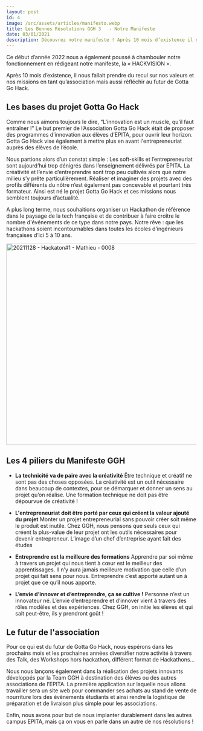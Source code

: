 ```yaml
---
layout: post
id: 4
image: /src/assets/articles/manifesto.webp
title: Les Bonnes Résolutions GGH 3   - Notre Manifeste
date: 03/01/2021
description: Découvrez notre manifeste ! Après 10 mois d’existence il nous fallait prendre du recul sur nos valeurs et nos missions en tant qu’association mais aussi réfléchir au futur de Gotta Go Hack.
---
```


<hback>
<hcontent>
<p>
Ce début d’année 2022 nous a également poussé à chambouler notre fonctionnement en rédigeant notre manifeste, la « HACKVISION ».

Après 10 mois d’existence, il nous fallait prendre du recul sur nos valeurs et nos missions en tant qu’association mais aussi réfléchir au futur de 
Gotta Go Hack.


## Les bases du projet Gotta Go Hack
Comme nous aimons toujours le dire, “L’innovation est un muscle, qu’il faut entraîner !” Le but premier de l’Association Gotta Go Hack était 
de proposer des programmes d’innovation aux élèves d’EPITA, pour ouvrir leur horizon. Gotta Go Hack vise également à mettre plus en avant l'entrepreneuriat 
auprès des élèves de l’école. 

Nous partions alors d’un constat simple : Les soft-skills et l’entrepreneuriat sont aujourd’hui trop dénigrés dans l’enseignement délivrés par EPITA. 
La créativité et l’envie d’entreprendre sont trop peu cultivés alors que notre milieu s’y prête particulièrement. Réaliser et imaginer des projets avec 
des profils différents du nôtre n’est également pas concevable et pourtant très formateur. Ainsi est né le projet Gotta Go Hack et ces missions nous 
semblent toujours d’actualité.

A plus long terme, nous souhaitions organiser un Hackathon de référence dans le paysage de la tech française et de contribuer à faire croître le nombre 
d'événements de ce type dans notre pays. Notre rêve : que les hackathons soient incontournables dans toutes les écoles d’ingénieurs françaises d’ici 5 à 
10 ans.

<a data-flickr-embed="true" href="https://www.flickr.com/photos/club-ephemere/51785842706/in/album-72177720295591573/" title="20211128 - Hackaton#1 - Mathieu - 0008"><img src="https://live.staticflickr.com/65535/51785842706_c63b3a3882_c.jpg" width="800" height="533" alt="20211128 - Hackaton#1 - Mathieu - 0008"></a>

## Les 4 piliers du Manifeste GGH
- **La technicité va de paire avec la créativité**
Être technique et créatif ne sont pas des choses opposées. La créativité est un outil nécessaire dans beaucoup de contextes, pour se démarquer et donner un sens au projet qu’on réalise. Une formation technique ne doit pas être dépourvue de créativité ! 


- **L'entrepreneuriat doit être porté par ceux qui créent la valeur ajouté du projet**
Monter un projet entrepreneurial sans pouvoir créer soit même le produit est inutile. Chez GGH, nous pensons que seuls ceux qui créent la plus-value de leur projet ont les outils nécessaires pour devenir entrepreneur. L’image d’un chef d’entreprise ayant fait des études 


- **Entreprendre est la meilleure des formations**
Apprendre par soi même à travers un projet qui nous tient à cœur est le meilleur des apprentissages. Il n’y aura jamais meilleure motivation que celle d’un projet qui fait sens pour nous. Entreprendre c’est apporté autant un à projet que ce qu’il nous apporte.


- **L’envie d’innover et d’entreprendre, ça se cultive !**
Personne n’est un innovateur né. L’envie d’entreprendre et d’innover vient à travers des rôles modèles et des expériences. Chez GGH, on initie les élèves et qui sait peut-être, ils y prendront goût !



## Le futur de l'association

Pour ce qui est du futur de Gotta Go Hack, nous espérons dans les prochains mois et les prochaines années diversifier notre activité à travers des Talk, 
des Workshops hors hackathon, différent format de Hackathons…

Nous nous lançons également dans la réalisation des projets innovants développés par la Team GGH à destination des élèves ou des autres associations de 
l’EPITA. La première application sur laquelle nous allons travailler sera un site web pour commander ses achats au stand de vente de nourriture lors des 
évènements étudiants et ainsi rendre la logistique de préparation et de livraison plus simple pour les associations.

Enfin, nous avons pour but de nous implanter durablement dans les autres campus EPITA, mais ça on vous en parle dans un autre de nos résolutions !



</hcontent>
</hback>